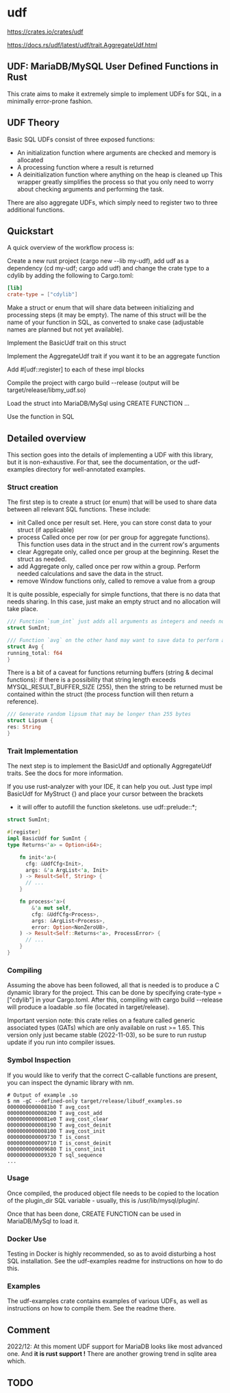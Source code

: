 # udf

https://crates.io/crates/udf


https://docs.rs/udf/latest/udf/trait.AggregateUdf.html



## UDF: MariaDB/MySQL User Defined Functions in Rust

This crate aims to make it extremely simple to implement UDFs for SQL, in a minimally error-prone fashion.

## UDF Theory
Basic SQL UDFs consist of three exposed functions:

- An initialization function where arguments are checked and memory is allocated
- A processing function where a result is returned
- A deinitialization function where anything on the heap is cleaned up
This wrapper greatly simplifies the process so that you only need to worry about checking arguments and performing the task.

There are also aggregate UDFs, which simply need to register two to three additional functions.

## Quickstart
A quick overview of the workflow process is:

Create a new rust project (cargo new --lib my-udf), add udf as a dependency (cd my-udf; cargo add udf) and change the crate type to a cdylib by adding the following to Cargo.toml:

```toml
[lib]
crate-type = ["cdylib"]
```
Make a struct or enum that will share data between initializing and processing steps (it may be empty). The name of this struct will be the name of your function in SQL, as converted to snake case (adjustable names are planned but not yet available).

Implement the BasicUdf trait on this struct

Implement the AggregateUdf trait if you want it to be an aggregate function

Add #[udf::register] to each of these impl blocks

Compile the project with cargo build --release (output will be target/release/libmy_udf.so)

Load the struct into MariaDB/MySql using CREATE FUNCTION ...

Use the function in SQL

## Detailed overview
This section goes into the details of implementing a UDF with this library, but it is non-exhaustive. For that, see the documentation, or the udf-examples directory for well-annotated examples.

### Struct creation
The first step is to create a struct (or enum) that will be used to share data between all relevant SQL functions. These include:

* init Called once per result set. Here, you can store const data to your struct (if applicable)
* process Called once per row (or per group for aggregate functions). This function uses data in the struct and in the current row's arguments
* clear Aggregate only, called once per group at the beginning. Reset the struct as needed.
* add Aggregate only, called once per row within a group. Perform needed calculations and save the data in the struct.
* remove Window functions only, called to remove a value from a group

It is quite possible, especially for simple functions, that there is no data that needs sharing. In this case, just make an empty struct and no allocation will take place.

```rust
/// Function `sum_int` just adds all arguments as integers and needs no shared data
struct SumInt;

/// Function `avg` on the other hand may want to save data to perform aggregation
struct Avg {
running_total: f64
}
```

There is a bit of a caveat for functions returning buffers (string & decimal functions): if there is a possibility that string length exceeds MYSQL_RESULT_BUFFER_SIZE (255), then the string to be returned must be contained within the struct (the process function will then return a reference).

```rust
/// Generate random lipsum that may be longer than 255 bytes
struct Lipsum {
res: String
}
```

### Trait Implementation
The next step is to implement the BasicUdf and optionally AggregateUdf traits. See the docs for more information.

If you use rust-analyzer with your IDE, it can help you out. Just type impl BasicUdf for MyStruct {} and place your cursor between the brackets

* it will offer to autofill the function skeletons.
use udf::prelude::*;

```rust
struct SumInt;

#[register]
impl BasicUdf for SumInt {
type Returns<'a> = Option<i64>;

    fn init<'a>(
      cfg: &UdfCfg<Init>,
      args: &'a ArgList<'a, Init>
    ) -> Result<Self, String> {
      // ...
    }

    fn process<'a>(
        &'a mut self,
        cfg: &UdfCfg<Process>,
        args: &ArgList<Process>,
        error: Option<NonZeroU8>,
    ) -> Result<Self::Returns<'a>, ProcessError> {
      // ...
    }
}
```

### Compiling
Assuming the above has been followed, all that is needed is to produce a C dynamic library for the project. This can be done by specifying crate-type = ["cdylib"] in your Cargo.toml. After this, compiling with cargo build --release will produce a loadable .so file (located in target/release).

Important version note: this crate relies on a feature called generic associated types (GATs) which are only available on rust >= 1.65. This version only just became stable (2022-11-03), so be sure to run rustup update if you run into compiler issues.

### Symbol Inspection
If you would like to verify that the correct C-callable functions are present, you can inspect the dynamic library with nm.

```log
# Output of example .so
$ nm -gC --defined-only target/release/libudf_examples.so
00000000000081b0 T avg_cost
0000000000008200 T avg_cost_add
00000000000081e0 T avg_cost_clear
0000000000008190 T avg_cost_deinit
0000000000008100 T avg_cost_init
0000000000009730 T is_const
0000000000009710 T is_const_deinit
0000000000009680 T is_const_init
0000000000009320 T sql_sequence
...
```

### Usage
Once compiled, the produced object file needs to be copied to the location of the plugin_dir SQL variable - usually, this is /usr/lib/mysql/plugin/.

Once that has been done, CREATE FUNCTION can be used in MariaDB/MySql to load it.

### Docker Use
Testing in Docker is highly recommended, so as to avoid disturbing a host SQL installation. See the udf-examples readme for instructions on how to do this.

### Examples
The udf-examples crate contains examples of various UDFs, as well as instructions on how to compile them. See the readme there.


## Comment

2022/12: At this moment UDF support for MariaDB looks like most advanced one. And **it is rust support !**
There are another growing trend in sqlite area  which.


## TODO
